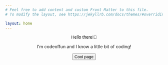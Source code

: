 ```yaml
---
# Feel free to add content and custom Front Matter to this file.
# To modify the layout, see https://jekyllrb.com/docs/themes/#overriding-theme-defaults

layout: home
---
```


<html>
<head>
<style>

.button {
  background-color: #65C8FF; /* Green */
  border: none;
  color: white;
  padding: 16px 32px;
  text-align: center;
  text-decoration: none;
  display: inline-block;
  font-size: 16px;
  margin: 4px 2px;
  transition-duration: 0.4s;
  cursor: pointer;
}

.button1 {
  background-color: white; 
  color: black; 
  border: 2px solid #65C8FF;
}

.button1:hover {
  background-color: #65C8FF;
  color: white;
}


</style>
</head>
<body>

<div align="center">

<p style="font-family: Helvetica">Hello there!👋
<p> I'm codeoffun and I know a little bit of coding!
<p>
<button class="button button1" onclick="window.location='https://codeoffun.ddns.net/codeoffun/codeoffun/codeoffun/codeoffun/codeoffun/codeoffun/codeoffun/codeoffun/codeoffun/codeoffun/codeoffun/codeoffun/codeoffun/codeoffun/codeoffun/codeoffun/'">Cool page</button>
</div>
